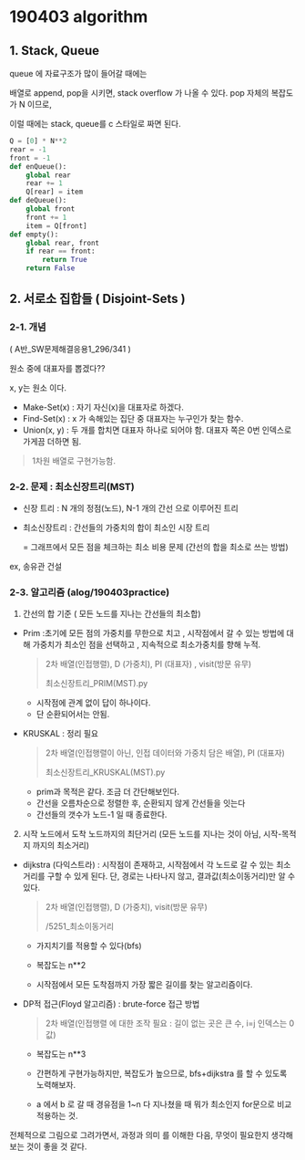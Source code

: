 # 190403 algorithm

## 1. Stack, Queue

queue 에 자료구조가 많이 들어갈 때에는

배열로 append, pop을 시키면, stack overflow 가 나올 수 있다. pop 자체의 복잡도가 N 이므로,

이럴 때에는 stack, queue를 c 스타일로 짜면 된다.

```python
Q = [0] * N**2
rear = -1
front = -1
def enQueue():
    global rear
    rear += 1
    Q[rear] = item
def deQueue():
    global front
    front += 1
    item = Q[front]
def empty():
    global rear, front
    if rear == front:
        return True
    return False
```



## 2. 서로소 집합들 ( Disjoint-Sets )

### 2-1. 개념

( A반_SW문제해결응용1_296/341 )

원소 중에 대표자를 뽑겠다??

x, y는 원소 이다.

- Make-Set(x) : 자기 자신(x)을 대표자로 하겠다.
- Find-Set(x) : x 가 속해있는 집단 중 대표자는 누구인가 찾는 함수.
- Union(x, y) : 두 개를 합치면 대표자 하나로 되어야 함. 대표자 쪽은 0번 인덱스로 가게끔 더하면 됨.

> 1차원 배열로 구현가능함.



### 2-2. 문제 : 최소신장트리(MST)

- 신장 트리 : N 개의 정점(노드), N-1 개의 간선 으로 이루어진 트리

- 최소신장트리 : 간선들의 가중치의 합이 최소인 시장 트리

  = 그래프에서 모든 점을 체크하는 최소 비용 문제 (간선의 합을 최소로 쓰는 방법)

ex, 송유관 건설



### 2-3. 알고리즘 (alog/190403practice)

1. 간선의 합 기준 ( 모든 노드를 지나는 간선들의 최소합)

- Prim :초기에 모든 점의 가중치를 무한으로 치고 , 시작점에서 갈 수 있는 방법에 대해 가중치가 최소인 점을 선택하고 , 지속적으로 최소가중치를 향해 누적.

  > 2차 배열(인접행렬), D (가중치), PI (대표자) , visit(방문 유무)
  >
  > 최소신장트리_PRIM(MST).py

  - 시작점에 관계 없이 답이 하나이다.
  - 단 순환되어서는 안됨. 

- KRUSKAL : 정리 필요

  > 2차 배열(인접행렬이 아닌, 인접 데이터와 가중치 담은 배열), PI (대표자)
  >
  > 최소신장트리_KRUSKAL(MST).py

  - prim과 목적은 같다. 조금 더 간단해보인다.
  - 간선을 오름차순으로 정렬한 후, 순환되지 않게 간선들을 잇는다
  - 간선들의 갯수가 노드-1 일 때 종료한다.



2. 시작 노드에서 도착 노드까지의 최단거리 (모든 노드를 지나는 것이 아님, 시작-목적지 까지의 최소거리)

- dijkstra (다익스트라) : 시작점이 존재하고, 시작점에서 각 노드로 갈 수 있는 최소거리를 구할 수 있게 된다. 단, 경로는 나타나지 않고, 결과값(최소이동거리)만 알 수 있다.

  > 2차 배열(인접행렬), D (가중치), visit(방문 유무)
  >
  > /5251_최소이동거리

  - 가지치기를 적용할 수 있다(bfs)
  - 복잡도는 n**2

  - 시작점에서 모든 도착점까지 가장 짧은 길이를 찾는 알고리즘이다.

- DP적 접근(Floyd 알고리즘) : brute-force 접근 방법

  > 2차 배열(인접행렬 에 대한 조작 필요 : 길이 없는 곳은 큰 수, i=j 인덱스는 0 값)

  - 복잡도는 n**3 
  - 간편하게 구현가능하지만, 복잡도가 높으므로, bfs+dijkstra 를 할 수 있도록 노력해보자.

  - a 에서 b 로 갈 때 경유점을 1~n 다 지나쳤을 때 뭐가 최소인지 for문으로 비교적용하는 것.



전체적으로 그림으로 그려가면서, 과정과 의미 를 이해한 다음, 무엇이 필요한지 생각해보는 것이 좋을 것 같다.